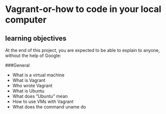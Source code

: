 # Vagrant-or-how to code in your local computer

## learning objectives

At the end of this project, you are expected to be able to explain to anyone, without the help of Google:

###General
* What is a virtual machine
* What is Vagrant
* Who wrote Vagrant
* What is Ubuntu
* What does “Ubuntu” mean
* How to use VMs with Vagrant
* What does the command uname do
